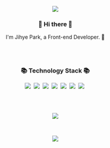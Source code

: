 <p align="center">
  <img align="center" src="https://capsule-render.vercel.app/api?type=waving&color=auto&height=300&section=header&text=FOR.JIHYE&fontSize=80" />
</p>
<h3 align="center"> 👋 Hi there 👋 </h3>
<p align="center">
  I'm Jihye Park, a Front-end Developer. 👩
</p>
<br />
<br />
<h3 align="center">📚 Technology Stack 📚</h3>
<p align="center">
  <img src="https://img.shields.io/badge/-Javascript-yellowgreen"/>&nbsp
  <img src="https://img.shields.io/badge/-React-blue"/>&nbsp  
  <img src="https://img.shields.io/badge/-Typescript-blue"/>&nbsp  
  <img src="https://img.shields.io/badge/-HTML-orange"/>&nbsp
  <img src="https://img.shields.io/badge/-CSS-green"/>&nbsp
  <img src="https://img.shields.io/badge/-jQuery-yellow">&nbsp
  <img src="https://img.shields.io/badge/-Git-black"/>&nbsp
</p>
<br />
<br />
<p align="center">
  <img align="center" src="https://github-readme-stats.vercel.app/api?username=forJihye&layout=compact" />
</p>
<br />
<p align="center">
  <img align="center" src="https://capsule-render.vercel.app/api?type=waving&color=auto&height=300&section=footer" />
</p>
